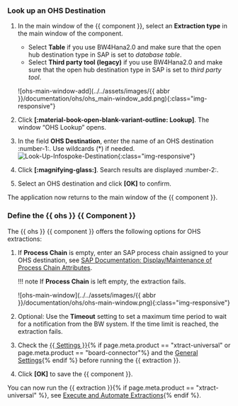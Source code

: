 
### Look up an OHS Destination

1. In the main window of the {{ component }}, select an **Extraction type** in the main window of the component.
	- Select **Table** if you use BW4Hana2.0 and make sure that the open hub destination type in SAP is set to *database table*.
	- Select **Third party tool (legacy)** if you use BW4Hana2.0 and make sure that the open hub destination type in SAP is set to *third party tool*.
	
	![ohs-main-window-add](../../assets/images/{{ abbr }}/documentation/ohs/ohs_main-window_add.png){:class="img-responsive"}
2. Click **[:material-book-open-blank-variant-outline: Lookup]**. The window “OHS Lookup” opens.<br>
3. In the field **OHS Destination**, enter the name of an OHS destination :number-1:. Use wildcards (*) if needed.<br>
![Look-Up-Infospoke-Destination](../../assets/images/documentation/components/ohs/ohs_look-up.png){:class="img-responsive"}
4. Click **[:magnifying-glass:]**. Search results are displayed :number-2:.
5. Select an OHS destination and click **[OK]** to confirm.

The application now returns to the main window of the {{ component }}.

### Define the {{ ohs }}  {{ Component }}

The {{ ohs }} {{ component }} offers the following options for OHS extractions:

1. If **Process Chain** is empty, enter an SAP process chain assigned to your OHS destination, see [SAP Documentation: Display/Maintenance of Process Chain Attributes](https://help.sap.com/docs/SAP_NETWEAVER_701/6da591e86c4b1014b43de329b9ffb859/4a2cf30c6ed91c62e10000000a42189c.html?locale=en-US).

	!!! note
		If **Process Chain** is left empty, the extraction fails.
		
	![ohs-main-window](../../assets/images/{{ abbr }}/documentation/ohs/ohs-main-window.png){:class="img-responsive"}
2. Optional: Use the **Timeout** setting to set a maximum time period to wait for a notification from the BW system. 
If the time limit is reached, the extraction fails.
7. Check the [{{ Settings }}](settings.md){% if page.meta.product == "xtract-universal" or page.meta.product == "board-connector"%} and the [General Settings](general-settings.md){% endif %} before running the {{ extraction }}.
8. Click **[OK]** to save the {{ component }}.

You can now run the {{ extraction }}{% if page.meta.product == "xtract-universal" %}, see [Execute and Automate Extractions](../execute-and-automate/index.md){% endif %}.

